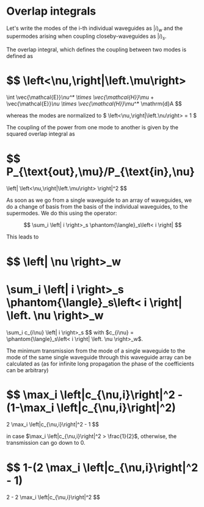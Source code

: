 # Overlap integrals

Let's write the modes of the i-th individual waveguides as $\left| i \right>_w$
and
the supermodes arising when coupling closeby-waveguides as $\left| i \right>_s$.

The overlap integral, which defines the coupling between two modes is defined as

$$
\left<\nu\,\right|\left.\mu\right>
=
\int \vec{\mathcal{E}}_\nu^* \times \vec{\mathcal{H}}_\mu
     +
     \vec{\mathcal{E}}_\nu \times \vec{\mathcal{H}}_\mu^*
\mathrm{d}A
$$

whereas the modes are normalized to
$
\left<\nu\,\right|\left.\nu\right> = 1
$

The coupling of the power from one mode to another is given by the squared overlap integral as

$$
P_{\text{out},\mu}/P_{\text{in},\nu}
=
\left| \left<\nu\,\right|\left.\mu\right> \right|^2
$$

As soon as we go from a single waveguide to an array of waveguides,
we do a change of basis from the basis of the individual waveguides, to the supermodes.
We do this using the operator:

$$
\sum_i \left| i \right>_s \phantom{\langle}_s\left< i \right|
$$

This leads to

$$
\left| \nu \right>_w
=
\sum_i \left| i \right>_s \phantom{\langle}_s\left< i \right| \left. \nu \right>_w
=
\sum_i c_{i\nu} \left| i \right>_s
$$
with $c_{i\nu} = \phantom{\langle}_s\left< i \right| \left. \nu \right>_w$.

The minimum transmission from the mode of a single waveguide to the mode of the same single waveguide  through this waveguide array can be calculated as (as for infinite long propagation the phase of the coefficients can be arbitrary)

$$
\max_i \left|c_{\nu,i}\right|^2 - (1-\max_i \left|c_{\nu,i}\right|^2)
=
2 \max_i \left|c_{\nu,i}\right|^2 - 1
$$

in case $\max_i \left|c_{\nu,i}\right|^2 > \frac{1}{2}$, otherwise, the transmission can go down to $0$.

$$
1-(2 \max_i \left|c_{\nu,i}\right|^2 - 1)
=
2 - 2 \max_i \left|c_{\nu,i}\right|^2
$$
